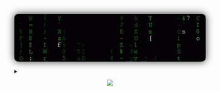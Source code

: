 <a
  href="https://correa.swebert.xyz"
  alt="personal website"
  target="_blank"
  rel="author">
  <img
    style="border-radius: 10px; box-shadow: 0 0 20px #333;"
    src="./assets/matrix.gif"
    width="1000"
  />
</a>

<details>
  <summary></summary>
  <br />

  <p align="center">
    <img
      src="https://github-readme-stats.vercel.app/api?username=correaswebert&show_icons=true&theme=chartreuse-dark&count_private=true&hide=stars&hide_rank=true&custom_title=glitch%20in%20the%20matrix..."
    />
  </p>
</details>

<!-- BLOG-POST-LIST:START -->
<!-- BLOG-POST-LIST:END -->

<p align="center">
  <img src="https://capsule-render.vercel.app/api?type=waving&color=0:F78DA7,100:0693E3&height=73&section=footer">
</p>

